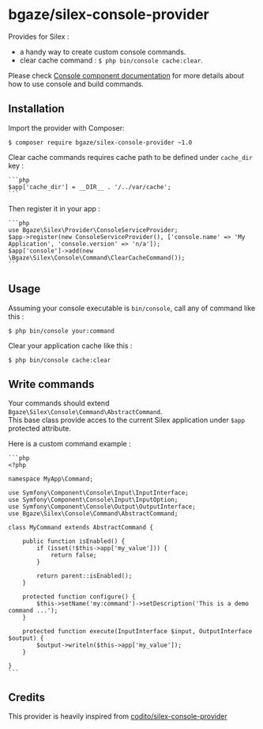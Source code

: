 # bgaze/silex-console-provider

Provides for Silex :

* a handy way to create custom console commands. 
* clear cache command : `$ php bin/console cache:clear`.

Please check [Console component documentation][1] for more details about how to use console and build commands.

## Installation

Import the provider with Composer:

    $ composer require bgaze/silex-console-provider ~1.0

Clear cache commands requires cache path to be defined under `cache_dir` key :

    ```php
    $app['cache_dir'] = __DIR__ . '/../var/cache';
    ```

Then register it in your app :

    ```php
    use Bgaze\Silex\Provider\ConsoleServiceProvider;
    $app->register(new ConsoleServiceProvider(), ['console.name' => 'My Application', 'console.version' => 'n/a']);
    $app['console']->add(new \Bgaze\Silex\Console\Command\ClearCacheCommand());
    ```

## Usage

Assuming your console executable is `bin/console`, call any of command like this :

    $ php bin/console your:command

Clear your application cache like this :

    $ php bin/console cache:clear
    
## Write commands

Your commands should extend `Bgaze\Silex\Console\Command\AbstractCommand`.  
This base class provide acces to the current Silex application under `$app` protected attribute.

Here is a custom command example :

    ```php
    <?php

    namespace MyApp\Command;

    use Symfony\Component\Console\Input\InputInterface;
    use Symfony\Component\Console\Input\InputOption;
    use Symfony\Component\Console\Output\OutputInterface;
    use Bgaze\Silex\Console\Command\AbstractCommand;

    class MyCommand extends AbstractCommand {

        public function isEnabled() {
            if (isset(!$this->app['my_value'])) {
                return false;
            }

            return parent::isEnabled();
        }

        protected function configure() {
            $this->setName('my:command')->setDescription('This is a demo command ...');
        }

        protected function execute(InputInterface $input, OutputInterface $output) {
            $output->writeln($this->app['my_value']);
        }

    }
    ```

## Credits

This provider is heavily inspired from [codito/silex-console-provider][2]

[1]: http://symfony.com/doc/current/components/console/introduction.html
[2]: https://github.com/CoditoNet/silex-console-provider